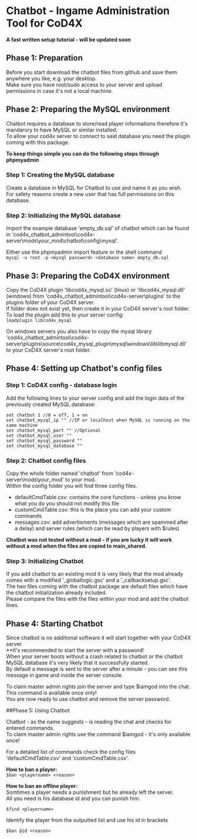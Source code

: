 # Chatbot - Ingame Administration Tool for CoD4X

**A fast written setup tutorial - will be updated soon**

## Phase 1: Preparation

Before you start download the chatbot files from github and save them anywhere you like, e.g. your desktop.<br/>
Make sure you have root/sudo access to your server and upload permissions in case it's not a local machine.

## Phase 2: Preparing the MySQL environment

Chatbot requires a database to store/read player informations therefore it's mandarory to have MySQL or similar installed.<br/>
To allow your cod4x server to connect to said database you need the plugin coming with this package.

**To keep things simple you can do the following steps through phpmyadmin**

### Step 1: Creating the MySQL database

Create a database in MySQL for Chatbot to use and name it as you wish.<br/>
For safety reasons create a new user that has full permissions on this database.

### Step 2: Initializing the MySQL database

Import the example database 'empty_db.sql' of chatbot which can be found in 'cod4x_chatbot_admintool\cod4x-server\mods\your_mod\chatbot\config\mysql'.

Either use the phpmyadmin import feature or the shell command<br/>
```mysql -u root -p <mysql password> <database name> empty_db.sql```

## Phase 3: Preparing the CoD4X environment

Copy the CoD4X plugin 'libcod4x_mysql.so' (linux) or 'libcod4x_mysql.dll' (windows) from 'cod4x_chatbot_admintool\cod4x-server\plugins' to the plugins folder of your CoD4X server.<br/>
If folder does not exist yet, then create it in your CoD4X server's root folder.<br/>
To load the plugin add this to your server config:<br/>
```loadplugin libcod4x_mysql```

On windows servers you also have to copy the mysql library 'cod4x_chatbot_admintool\cod4x-server\plugins\source\cod4x_mysql_plugin\mysql\windows\lib\libmysql.dll' to your CoD4X server's root folder.

## Phase 4: Setting up Chatbot's config files

### Step 1: CoD4X config - database login

Add the following lines to your server config and add the login data of the previously created MySQL database:<br/>
```
set chatbot 1 //0 = off, 1 = on
set chatbot_mysql_ip "" //IP or localhost when MySQL is running on the same machine
set chatbot_mysql_port "" //Optional
set chatbot_mysql_user ""
set chatbot_mysql_password ""
set chatbot_mysql_database ""
```

### Step 2: Chatbot config files

Copy the whole folder named 'chatbot' from 'cod4x-server\mods\your_mod' to your mod.<br/>
Within the config folder you will find three config files.<br/>
- defaultCmdTable.csv: contains the core functions - unless you know what you do you should not modify this file
- customCmdTable.csv: this is the place you can add your custom commands
- messages.csv: add advertisments (messages which are spammed after a delay) and server rules (which can be read by players with $rules)

**Chatbot was not tested without a mod - if you are lucky it will work without a mod when the files are copied to main_shared.**

### Step 3: Initializing Chatbot

If you add chatbot to an existing mod it is very likely that the mod already comes with a modified '_globallogic.gsc' and a '_callbacksetup.gsc'.<br/>
The two files coming with the chatbot package are default files which have the chatbot initialization already included.<br/>
Please compare the files with the files within your mod and add the chatbot lines.

## Phase 4: Starting Chatbot 

Since chatbot is no additional software it will start together with your CoD4X server.<br/>
**It's recommended to start the server with a password!<br/>
When your server boots without a crash related to chatbot or the chatbot MySQL database it's very likely that it successfully started.<br/>
By default a message is sent to the server after a minute - you can see this message in game and inside the server console.<br/>

To claim master admin rights join the server and type $iamgod into the chat.<br/>
This command is available once only!<br/>
You are now ready to use chatbot and remove the server password.

##Phase 5: Using Chatbot 

Chatbot - as the name suggests - is reading the chat and checks for entered commands.<br/>
To claim master admin rights use the command $iamgod - it's only available once!<br/>

For a detailed list of commands check the config files 'defaultCmdTable.csv' and 'customCmdTable.csv'.

**How to ban a player:**<br/>
```$ban <playername> <reason>```

**How to ban an offline player:**<br/>
Somtimes a player needs a punishment but he already left the server.<br/>
All you need is his database id and you can punish him.<br/>

```$find <playername>```

Identify the player from the outputted list and use his id in brackets<br/>

```$ban @id <reason>```
